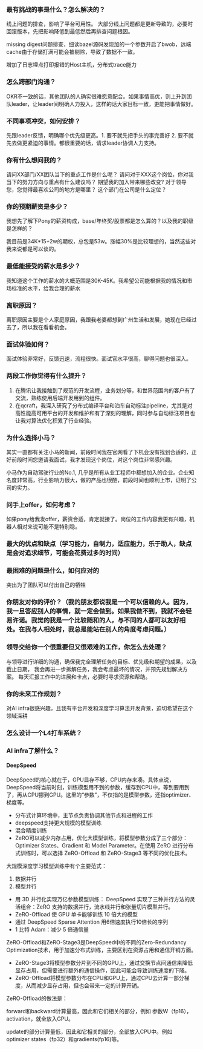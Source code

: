 ### 最有挑战的事是什么？怎么解决的？
线上问题的排查，影响了平台可用性。
大部分线上问题都是更新导致的，必要时回滚版本，先把影响降低到最低然后再排查问题根因。

missing digest问题排查，细读bazel源码发现加的一个参数开启了bwob，远端cache由于存储打满可能会被剔除，导致了数据不一致。

增加了日志埋点打印报错的Host主机，分布式trace能力

### 怎么跨部门沟通？
OKR不一致的话，其他团队的人确实很难愿意配合。如果事情高优，则上升到团队leader，让leader间明确人力投入，这样的话大家目标一致，更能把事情做好。

### 不同事项冲突，如何安排？
先跟leader反馈，明确哪个优先级更高。1. 要不就先把手头的事完善好 2. 要不就先去做更紧迫的事情。都很重要的话，请求leader协调人力支持。

### 你有什么想问我的？
请问XX部门/XX团队当下的重点工作是什么呢？
请问对于XXX这个岗位，你对我当下的努力方向与重点有什么建议吗？
期望我的加入带来哪些改变?
对于领导您，您觉得最喜欢公司的地方是哪里？
这个部门在公司是什么定位？

### 你的预期薪资是多少？
我想先了解下Pony的薪资构成，base/年终奖/股票都是怎么算的？以及我的职级是怎样的？

我目前是34K*15+2w的期权，总包是53w。涨幅30%是比较理想的，当然这些对我来说都是可以谈的。

### 最低能接受的薪水是多少？
我知道这个工作的薪水的大概范围是30K-45K。我希望公司能根据我的情况和市场标准的水平，给我合理的薪水

### 离职原因？
离职原因主要是个人家庭原因，我跟我老婆都想到广州生活和发展，她现在已经过去了，所以我在看看机会。

### 面试体验如何？
面试体验非常好，反馈迅速，流程很快。面试官水平很高，聊得问题也很深入。


### 两段工作你觉得有什么提升？
1. 在腾讯让我接触到了规范的开发流程，业务划分等，和世界范围内的客户有了交流，熟练使用后端开发用到的组件。
2. 在qcraft，我深入研究了分布式编译平台和泊车自动标注pipeline，尤其是对高性能高可用平台的开发和维护和有了深刻的理解，同时参与自动标注项目也让我对算法优化积累了行业经验。

### 为什么选择小马？
其实一直都有关注小马的新闻，前段时间我在官网看了下机会没有找到合适的，正好前段时间您邀请我面试，我才发现这个岗位，对这个岗位非常感兴趣。

小马作为自动驾驶行业的No.1, 几乎是所有从业工程师中都想加入的企业。企业知名度非常高，行业影响力很大，做的产品也很酷，前段时间也顺利上市，证明了公司的实力。

### 问手上offer，如何考虑？
如果pony给我发offer，薪资合适，肯定就接了。岗位的工作内容我更有兴趣，机器人相对来说可能不是特别稳。

### 最大的优点和缺点（学习能力，自制力，适应能力，乐于助人，缺点是会对追求细节，可能会花费过多的时间）

### 最困难的问题是什么，如何应对的
突出为了团队可以付出自己的牺牲

### 你朋友对你的评价？（我的朋友都说我是一个可以信赖的人。因为，我一旦答应别人的事情，就一定会做到。如果我做不到，我就不会轻易许诺。我觉的我是一个比较随和的人，与不同的人都可以友好相处。在我与人相处时，我总是能站在别人的角度考虑问题。）

### 领导交给你一个很重要但又很艰难的工作，你怎么去处理？
与领导进行详细的沟通，确保我完全理解任务的目标、优先级和期望的成果，以及截止日期，
我会再进一步拆解任务，我会考虑最坏的情况，并预先规划解决方案。
每天汇报工作中的进展和卡点，必要时寻求资源和帮助。

### 你的未来工作规划？
对AI infra很感兴趣，且我有平台开发和深度学习算法开发背景，迫切希望在这个领域深耕

### 怎么设计一个L4打车系统？

### AI infra了解什么？
#### DeepSpeed
DeepSpeed的核心就在于，GPU显存不够，CPU内存来凑。具体点说，DeepSpeed将当前时刻，训练模型用不到的参数，缓存到CPU中，等到要用到了，再从CPU挪到GPU。这里的“参数”，不仅指的是模型参数，还指optimizer、梯度等。

- 分布式计算环境中，主节点负责协调其他节点和进程的工作
- deepspeed支持更大规模的模型训练
- 混合精度训练
- ZeRO可以减少内存占用，优化大模型训练，将模型参数分成了三个部分：Optimizer States、Gradient 和 Model Parameter。在使用 ZeRO 进行分布式训练时，可以选择 ZeRO-Offload 和 ZeRO-Stage3 等不同的优化技术。

大规模深度学习模型训练中有个主要范式：

1. 数据并行
2. 模型并行

- 用 3D 并行化实现万亿参数模型训练： DeepSpeed 实现了三种并行方法的灵活组合：ZeRO 支持的数据并行，流水线并行和张量切片模型并行。
- ZeRO-Offload 使 GPU 单卡能够训练 10 倍大的模型
- 通过 DeepSpeed Sparse Attention 用6倍速度执行10倍长的序列
- 1 比特 Adam：减少 5 倍通信量

ZeRO-Offload和ZeRO-Stage3是DeepSpeed中的不同的Zero-Redundancy Optimization技术，用于加速分布式训练，主要区别在资源占用和通信开销方面。

- ZeRO-Stage3将模型参数分片到不同的GPU上，通过交换节点间通信来降低显存占用，但需要进行额外的通信操作，因此可能会导致训练速度的下降。
- ZeRO-Offload将模型参数分布在CPU和GPU上，通过CPU去计算一部分梯度，从而减少显存占用，但也会带来一定的计算开销。

ZeRO-Offload的做法是：

forward和backward计算量高，因此和它们相关的部分，例如 参数W（fp16），activation，就全放入GPU。

update的部分计算量低，因此和它相关的部分，全部放入CPU中。例如 optimizer states（fp32）和gradients(fp16)等。







